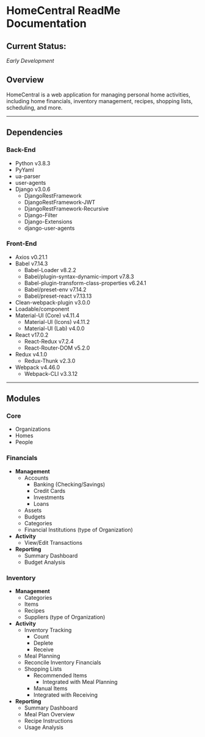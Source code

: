# HomeCentral ReadMe Documentation

## Current Status:

*Early Development*

## Overview

HomeCentral is a web application for managing personal home activities, including home financials, inventory management, recipes, shopping lists, scheduling, and more.

***

## Dependencies

### Back-End

- Python v3.8.3
- PyYaml
- ua-parser
- user-agents
- Django v3.0.6
  - DjangoRestFramework
  - DjangoRestFramework-JWT 
  - DjangoRestFramework-Recursive
  - Django-Filter
  - Django-Extensions
  - django-user-agents

### Front-End

- Axios v0.21.1
- Babel v7.14.3
  - Babel-Loader v8.2.2
  - Babel/plugin-syntax-dynamic-import v7.8.3
  - Babel-plugin-transform-class-properties v6.24.1
  - Babel/preset-env v7.14.2
  - Babel/preset-react v7.13.13
- Clean-webpack-plugin v3.0.0
- Loadable/component
- Material-UI (Core) v4.11.4
  - Material-UI (Icons) v4.11.2
  - Material-UI (Lab) v4.0.0
- React v17.0.2
  - React-Redux v7.2.4
  - React-Router-DOM v5.2.0
- Redux v4.1.0
  - Redux-Thunk v2.3.0
- Webpack v4.46.0
  - Webpack-CLI v3.3.12

***

## Modules

### Core

- Organizations
- Homes
- People

### Financials

- **Management**
  - Accounts
    - Banking (Checking/Savings)
    - Credit Cards
    - Investments
    - Loans
  - Assets
  - Budgets
  - Categories
  - Financial Institutions (type of Organization)
- **Activity**
  - View/Edit Transactions
- **Reporting**
  - Summary Dashboard
  - Budget Analysis

### Inventory

- **Management**
  - Categories
  - Items
  - Recipes
  - Suppliers (type of Organization)
- **Activity**
  - Inventory Tracking
    - Count
    - Deplete
    - Receive
  - Meal Planning
  - Reconcile Inventory Financials
  - Shopping Lists
    - Recommended Items
      - Integrated with Meal Planning
    - Manual Items    
    - Integrated with Receiving
- **Reporting**
  - Summary Dashboard
  - Meal Plan Overview
  - Recipe Instructions
  - Usage Analysis
  
